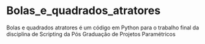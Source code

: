 # Bolas_e_quadrados_atratores
Bolas e quadrados atratores é um código em Python para o trabalho final da disciplina de Scripting da Pós Graduação de Projetos Paramétricos
